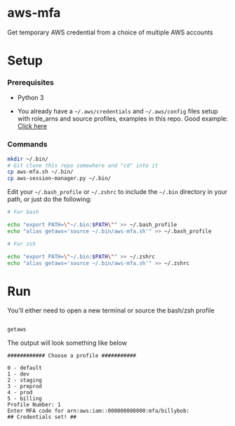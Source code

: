 # aws-mfa
Get temporary AWS credential from a choice of multiple AWS accounts

# Setup
### Prerequisites 

- Python 3

- You already have a `~/.aws/credentials` and `~/.aws/config` files setup with role_arns and source profiles, examples in this repo. Good example: [Click here](https://boto3.amazonaws.com/v1/documentation/api/1.9.46/guide/configuration.html#assume-role-provider)

### Commands
```bash
mkdir ~/.bin/
# Git clone this repo somewhere and "cd" into it
cp aws-mfa.sh ~/.bin/
cp aws-session-manager.py ~/.bin/
```

Edit your `~/.bash_profile` or `~/.zshrc` to include the `~/.bin` directory in your path, or just do the following:
 
```bash
# For bash

echo "export PATH=\"~/.bin:$PATH\"" >> ~/.bash_profile
echo "alias getaws='source ~/.bin/aws-mfa.sh'" >> ~/.bash_profile
```
```bash
# For zsh

echo "export PATH=\"~/.bin:$PATH\"" >> ~/.zshrc
echo "alias getaws='source ~/.bin/aws-mfa.sh'" >> ~/.zshrc
```

# Run

You'll either need to open a new terminal or source the bash/zsh profile

```bash

getaws
```

The output will look something like below

```
############ Choose a profile ###########

0 - default
1 - dev
2 - staging
3 - preprod
4 - prod
5 - billing
Profile Number: 1
Enter MFA code for arn:aws:iam::000000000000:mfa/billybob:
## Credentials set! ##
```